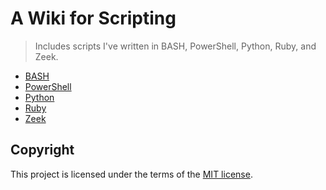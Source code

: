# A Wiki for Scripting
> Includes scripts I've written in BASH, PowerShell, Python, Ruby, and Zeek.

* [BASH](/BASH/)
* [PowerShell](/PowerShell/)
* [Python](/Python/)
* [Ruby](/Ruby/)
* [Zeek](/Zeek/)

## Copyright
This project is licensed under the terms of the [MIT license](/LICENSE).
